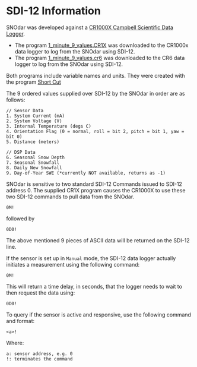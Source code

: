# SDI-12 Information

SNOdar was developed against a [CR1000X Campbell Scientific Data Logger](https://www.campbellsci.com/cr1000x). 

- The program [1_minute_9_values.CR1X](1_minute_9_values.CR1X) was downloaded to the CR1000x data logger to log from the SNOdar using SDI-12.
- The program [1_minute_9_values.cr6](1_minute_9_values.cr6) was downloaded to the CR6 data logger to log from the SNOdar using SDI-12.

Both programs include variable names and units. They were created with the program [Short Cut](https://www.campbellsci.com/shortcut)

The 9 ordered values supplied over SDI-12 by the SNOdar in order are as follows:

```
// Sensor Data
1. System Current (mA)
2. System Voltage (V)
3. Internal Temperature (degs C)
4. Orientation Flag (0 = normal, roll = bit 2, pitch = bit 1, yaw = bit 0)
5. Distance (meters)

// DSP Data
6. Seasonal Snow Depth
7. Seasonal Snowfall
8. Daily New Snowfall
9. Day-of-Year SWE (*currently NOT available, returns as -1)
```

SNOdar is sensitive to two standard SDI-12 Commands issued to SDI-12 address 0. The supplied CR1X program causes the CR1000X to use these two SDI-12 commands to pull data from the SNOdar. 
```
0M!
```
followed by
```
0D0!
```
The above mentioned 9 pieces of ASCII data will be returned on the SDI-12 line. 

If the sensor is set up in `Manual` mode, the SDI-12 data logger actually initiates a measurement using the following command:
```
0M!
```
This will return a time delay, in seconds, that the logger needs to wait to then request the data using:
```
0D0!
```

To query if the sensor is active and responsive, use the following command and format:
```
<a>!
```
Where:
```
a: sensor address, e.g. 0
!: terminates the command
```


